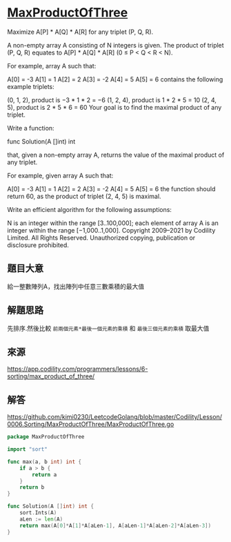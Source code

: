 # [MaxProductOfThree](https://app.codility.com/programmers/lessons/6-sorting/max_product_of_three/)
Maximize A[P] * A[Q] * A[R] for any triplet (P, Q, R).

A non-empty array A consisting of N integers is given. The product of triplet (P, Q, R) equates to A[P] * A[Q] * A[R] (0 ≤ P < Q < R < N).

For example, array A such that:

  A[0] = -3
  A[1] = 1
  A[2] = 2
  A[3] = -2
  A[4] = 5
  A[5] = 6
contains the following example triplets:

(0, 1, 2), product is −3 * 1 * 2 = −6
(1, 2, 4), product is 1 * 2 * 5 = 10
(2, 4, 5), product is 2 * 5 * 6 = 60
Your goal is to find the maximal product of any triplet.

Write a function:

func Solution(A []int) int

that, given a non-empty array A, returns the value of the maximal product of any triplet.

For example, given array A such that:

  A[0] = -3
  A[1] = 1
  A[2] = 2
  A[3] = -2
  A[4] = 5
  A[5] = 6
the function should return 60, as the product of triplet (2, 4, 5) is maximal.

Write an efficient algorithm for the following assumptions:

N is an integer within the range [3..100,000];
each element of array A is an integer within the range [−1,000..1,000].
Copyright 2009–2021 by Codility Limited. All Rights Reserved. Unauthorized copying, publication or disclosure prohibited.

## 題目大意
給一整數陣列A，找出陣列中任意三數乘積的最大值

## 解題思路
先排序.然後比較 `前兩個元素*最後一個元素的乘積` 和 `最後三個元素的乘積` 取最大值

## 來源
https://app.codility.com/programmers/lessons/6-sorting/max_product_of_three/

## 解答
https://github.com/kimi0230/LeetcodeGolang/blob/master/Codility/Lesson/0006.Sorting/MaxProductOfThree/MaxProductOfThree.go


```go
package MaxProductOfThree

import "sort"

func max(a, b int) int {
	if a > b {
		return a
	}
	return b
}

func Solution(A []int) int {
	sort.Ints(A)
	aLen := len(A)
	return max(A[0]*A[1]*A[aLen-1], A[aLen-1]*A[aLen-2]*A[aLen-3])
}
```